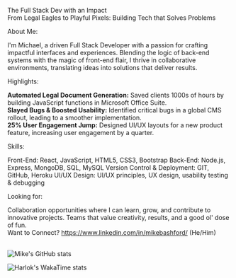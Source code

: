The Full Stack Dev with an Impact<br>
From Legal Eagles to Playful Pixels: Building Tech that Solves Problems

About Me:

I'm Michael, a driven Full Stack Developer with a passion for crafting impactful interfaces and experiences. Blending the logic of back-end systems with the magic of front-end flair, I thrive in collaborative environments, translating ideas into solutions that deliver results.

Highlights:

**Automated Legal Document Generation:** Saved clients 1000s of hours by building JavaScript functions in Microsoft Office Suite.<br>
**Slayed Bugs & Boosted Usability:** Identified critical bugs in a global CMS rollout, leading to a smoother implementation.<br>
**25% User Engagement Jump:** Designed UI/UX layouts for a new product feature, increasing user engagement by a quarter.<br>

Skills:

Front-End: React, JavaScript, HTML5, CSS3, Bootstrap
Back-End: Node.js, Express, MongoDB, SQL, MySQL
Version Control & Deployment: GIT, GitHub, Heroku
UI/UX Design: UI/UX principles, UX design, usability testing & debugging<be>

Looking for:

Collaboration opportunities where I can learn, grow, and contribute to innovative projects.
Teams that value creativity, results, and a good ol' dose of fun.
<br>
Want to Connect? https://www.linkedin.com/in/mikebashford/ (He/Him)<br>
<br>

![Mike's GitHub stats](https://github-readme-stats.vercel.app/api?username=mikebashford&theme=dark&show_icons=true)

![Harlok's WakaTime stats](https://github-readme-stats.vercel.app/api/wakatime?username=018d90d9-f665-4c7b-bbd2-61d074d5e2ee)

